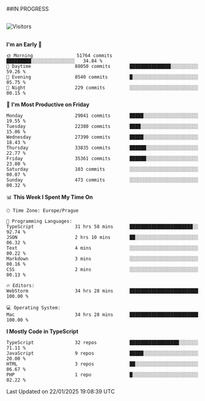 ##IN PROGRESS
##
![Visitors](https://komarev.com/ghpvc/?username=petrbui&style=for-the-badge&label=Visitors+👀)



##
<!--
[![My GitHub stats](https://github-readme-stats.vercel.app/api?username=petrbui&theme=github_dark)](https://github.com/anuraghazra/github-readme-stats)

[![My wakatime stats](https://github-readme-stats.vercel.app/api/wakatime?username=petrbui&theme=github_dark)](https://github.com/anuraghazra/github-readme-stats)
-->
<!--START_SECTION:waka-->
**I'm an Early 🐤** 

```text
🌞 Morning                51764 commits       █████████░░░░░░░░░░░░░░░░   34.84 % 
🌆 Daytime                88050 commits       ███████████████░░░░░░░░░░   59.26 % 
🌃 Evening                8540 commits        █░░░░░░░░░░░░░░░░░░░░░░░░   05.75 % 
🌙 Night                  229 commits         ░░░░░░░░░░░░░░░░░░░░░░░░░   00.15 % 
```
📅 **I'm Most Productive on Friday** 

```text
Monday                   29041 commits       █████░░░░░░░░░░░░░░░░░░░░   19.55 % 
Tuesday                  22380 commits       ████░░░░░░░░░░░░░░░░░░░░░   15.06 % 
Wednesday                27390 commits       █████░░░░░░░░░░░░░░░░░░░░   18.43 % 
Thursday                 33835 commits       ██████░░░░░░░░░░░░░░░░░░░   22.77 % 
Friday                   35361 commits       ██████░░░░░░░░░░░░░░░░░░░   23.80 % 
Saturday                 103 commits         ░░░░░░░░░░░░░░░░░░░░░░░░░   00.07 % 
Sunday                   473 commits         ░░░░░░░░░░░░░░░░░░░░░░░░░   00.32 % 
```


📊 **This Week I Spent My Time On** 

```text
🕑︎ Time Zone: Europe/Prague

💬 Programming Languages: 
TypeScript               31 hrs 58 mins      ███████████████████████░░   92.74 % 
JSON                     2 hrs 10 mins       ██░░░░░░░░░░░░░░░░░░░░░░░   06.32 % 
Text                     4 mins              ░░░░░░░░░░░░░░░░░░░░░░░░░   00.22 % 
Markdown                 3 mins              ░░░░░░░░░░░░░░░░░░░░░░░░░   00.16 % 
CSS                      2 mins              ░░░░░░░░░░░░░░░░░░░░░░░░░   00.13 % 

🔥 Editors: 
WebStorm                 34 hrs 28 mins      █████████████████████████   100.00 % 

💻 Operating System: 
Mac                      34 hrs 28 mins      █████████████████████████   100.00 % 
```

**I Mostly Code in TypeScript** 

```text
TypeScript               32 repos            ██████████████████░░░░░░░   71.11 % 
JavaScript               9 repos             █████░░░░░░░░░░░░░░░░░░░░   20.00 % 
HTML                     3 repos             ██░░░░░░░░░░░░░░░░░░░░░░░   06.67 % 
PHP                      1 repo              █░░░░░░░░░░░░░░░░░░░░░░░░   02.22 % 
```




 Last Updated on 22/01/2025 19:08:39 UTC
<!--END_SECTION:waka-->
